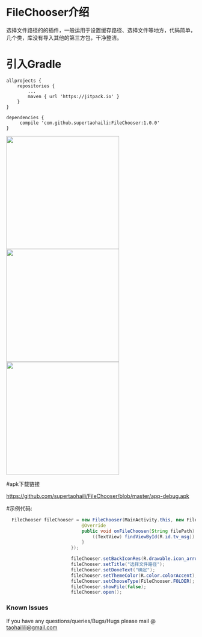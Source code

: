 # FileChooser介绍

选择文件路径的的插件，一般运用于设置缓存路径、选择文件等地方，代码简单，几个类，库没有导入其他的第三方包，干净整洁。

# 引入Gradle
```
allprojects {
	repositories {
		...
		maven { url 'https://jitpack.io' }
	}
}

dependencies {
     compile 'com.github.supertaohaili:FileChooser:1.0.0'
}
```


<img src="https://github.com/supertaohaili/FileChooser/blob/master/S80110-113111.jpg" width="300">
<img src="https://github.com/supertaohaili/FileChooser/blob/master/S80110-113122.jpg" width="300">
<img src="https://github.com/supertaohaili/FileChooser/blob/master/S80110-113143.jpg" width="300">


#apk下载链接

<a href="https://github.com/supertaohaili/FileChooser/blob/master/app-debug.apk">https://github.com/supertaohaili/FileChooser/blob/master/app-debug.apk</a></p>

#示例代码:
``` java
  FileChooser fileChooser = new FileChooser(MainActivity.this, new FileChooser.FileChoosenListener() {
                            @Override
                            public void onFileChoosen(String filePath) {
                                ((TextView) findViewById(R.id.tv_msg)).setText(filePath);
                            }
                        });

                        fileChooser.setBackIconRes(R.drawable.icon_arrow);
                        fileChooser.setTitle("选择文件路径");
                        fileChooser.setDoneText("确定");
                        fileChooser.setThemeColor(R.color.colorAccent);
                        fileChooser.setChooseType(FileChooser.FOLDER);
                        fileChooser.showFile(false);
                        fileChooser.open();
```

### Known Issues
If you have any questions/queries/Bugs/Hugs please mail @
taohailili@gmail.com
